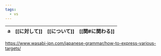 ```yaml
---
tags:
  - vs
---
```


| a   | [[に対して]] | [[について]] | [[関#に関わる]] |
| --- | -------- | -------- | ---------- |
https://www.wasabi-jpn.com/japanese-grammar/how-to-express-various-targets/